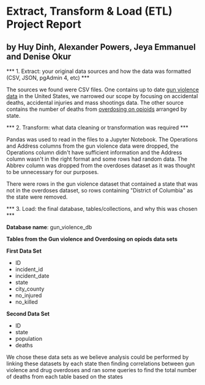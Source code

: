 # Extract, Transform & Load (ETL) Project Report

## by Huy Dinh, Alexander Powers, Jeya Emmanuel and Denise Okur

*** 1. Extract: your original data sources and how the data was formatted (CSV, JSON, pgAdmin 4, etc) ***

The sources we found were CSV files. One contains up to date [gun violence data](https://www.gunviolencearchive.org/reports) in the United States, we narrowed our scope by focusing on accidental deaths, accidental injuries and mass shootings data. The other source contains the number of deaths from [overdosing on opioids](https://www.kaggle.com/datasets/apryor6/us-opiate-prescriptions?select=overdoses.csv) arranged by state.

*** 2. Transform: what data cleaning or transformation was required ***

Pandas was used to read in the files to a Jupyter Notebook. The Operations and Address columns from the gun violence data were dropped, the Operations column didn't have sufficient information and the Address column wasn't in the right format and some rows had random data. The Abbrev column was dropped from the overdoses dataset as it was thought to be unnecessary for our purposes.

There were rows in the gun violence dataset that contained a state that was not in the overdoses dataset, so rows containing "District of Columbia" as the state were removed.

*** 3. Load: the final database, tables/collections, and why this was chosen ***

**Database name**: gun_violence_db

**Tables from the Gun violence and Overdosing on opiods data sets**

**First Data Set**

- ID
- incident_id
- incident_date
- state
- city_county
- no_injured
- no_killed

**Second Data Set**

- ID
- state
- population
- deaths

We chose these data sets as we believe analysis could be performed by linking these datasets by each state then finding correlations between gun violence and drug overdoses and ran some queries to find the total number of deaths from each table based on the states
